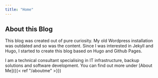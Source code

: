 ```yaml
---
title: "Home"
---
```


## About this Blog

This blog was created out of pure curiosity. My old Wordpress installation was outdated and so was the content. Since I was interested in Jekyll and Hugo, I started to create this blog based on Hugo and Github Pages.

I am a technical consultant specialising in IT infrastructure, backup solutions and software development. You can find out more under [About Me]({{< ref "/aboutme" >}})
